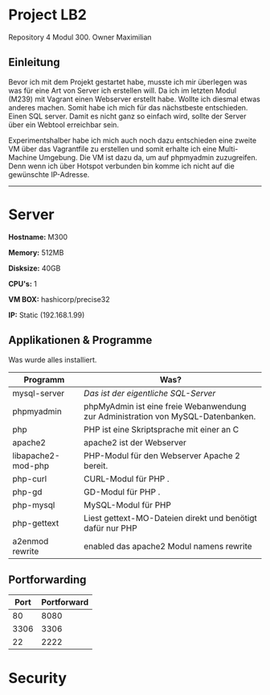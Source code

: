 # Project LB2
Repository 4 Modul 300. Owner Maximilian

## Einleitung

Bevor ich mit dem Projekt gestartet habe, musste ich mir überlegen was was für eine Art von Server ich erstellen will.
Da ich im letzten Modul (M239) mit Vagrant einen Webserver erstellt habe. Wollte ich diesmal etwas anderes machen. Somit habe ich mich für das nächstbeste entschieden. Einen SQL server.
Damit es nicht ganz so einfach wird, sollte der Server über ein Webtool erreichbar sein.

Experimentshalber habe ich mich auch noch dazu entschieden eine zweite VM über das Vagrantfile zu erstellen und somit erhalte ich eine Multi-Machine Umgebung.
Die VM ist dazu da, um auf phpmyadmin zuzugreifen. Denn wenn ich über Hotspot verbunden bin komme ich nicht auf die gewünschte IP-Adresse.


___

# Server

**Hostname:**         M300

**Memory:** 512MB

**Disksize:** 40GB

**CPU's:** 1

**VM BOX:** hashicorp/precise32

**IP:** Static (192.168.1.99)

## Applikationen & Programme

Was wurde alles installiert.


|Programm | Was? |
|--- | --- |
| mysql-server | *Das ist der eigentliche SQL-Server* |
| phpmyadmin | phpMyAdmin ist eine freie Webanwendung zur Administration von MySQL-Datenbanken. |
| php | PHP ist eine Skriptsprache mit einer an C |
| apache2 | apache2 ist der Webserver |
| libapache2-mod-php | PHP-Modul für den Webserver Apache 2 bereit. |
| php-curl | CURL-Modul für PHP . |
| php-gd | GD-Modul für PHP . |
| php-mysql | MySQL-Modul für PHP |
| php-gettext | Liest gettext-MO-Dateien direkt und benötigt dafür nur PHP |
| a2enmod rewrite | enabled das apache2 Modul namens rewrite | 

## Portforwarding

 Port | Portforward 
--- | ---
80 |8080
3306 | 3306
22 |2222

# Security
